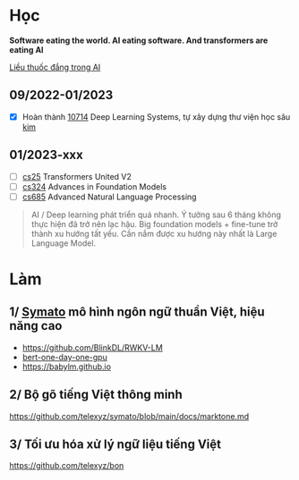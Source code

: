 # Học

__Software eating the world. AI eating software. And transformers are eating AI__

[Liều thuốc đắng trong AI](./bitter-lesson.md)

## 09/2022-01/2023

- [x] Hoàn thành [10714](https://dlsyscourse.org) Deep Learning Systems, tự xây dựng thư viện học sâu [kim](https://github.com/telexyz/kim)

## 01/2023-xxx

- [ ] [cs25](https://web.stanford.edu/class/cs25) Transformers United V2
- [ ] [cs324](https://stanford-cs324.github.io/winter2023/syllabus) Advances in Foundation Models
- [ ] [cs685](https://people.cs.umass.edu/~miyyer/cs685/schedule.html) Advanced Natural Language Processing

> AI / Deep learning phát triển quá nhanh. Ý tưởng sau 6 tháng không thực hiện đã trở nên lạc hậu. Big foundation models + fine-tune trở thành xu hướng tất yếu. Cần nắm được xu hướng này nhất là Large Language Model.

# Làm

## 1/ [Symato](https://github.com/telexyz/symato) mô hình ngôn ngữ thuần Việt, hiệu năng cao
- https://github.com/BlinkDL/RWKV-LM
- [bert-one-day-one-gpu](https://github.com/jonasgeiping/cramming)
- https://babylm.github.io

## 2/ Bộ gõ tiếng Việt thông minh
https://github.com/telexyz/symato/blob/main/docs/marktone.md

## 3/ Tối ưu hóa xử lý ngữ liệu tiếng Việt
https://github.com/telexyz/bon

